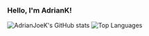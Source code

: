 ### Hello, I'm AdrianK!

![AdrianJoeK's GitHub stats](https://github-readme-stats.vercel.app/api?username=AdrianJoeK&show_icons=true&theme=radical)
![Top Languages](https://github-readme-stats.vercel.app/api/top-langs/?username=AdrianJoeK&layout=compact&theme=radical)
